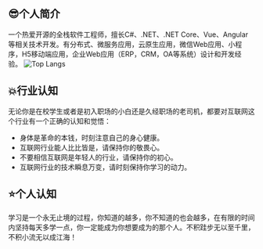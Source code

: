 ## 😎个人简介
一个热爱开源的全栈软件工程师，擅长C#、.NET、.NET Core、Vue、Angular等相关技术开发。有分布式、微服务应用，云原生应用，微信Web应用、小程序，H5移动端应用，企业Web应用（ERP，CRM，OA等系统）设计和开发经验。
![Top Langs](https://github-readme-stats.vercel.app/api/top-langs/?username=shenchuanchao)

## 💥行业认知
无论你是在校学生或者是初入职场的小白还是久经职场的老司机，都要对互联网这个行业有一个正确的认知和觉悟：
* 身体是革命的本钱，时刻注意自己的身心健康。
* 互联网行业能人比比皆是，请保持你的敬畏心。
* 不要相信互联网是年轻人的行业，请保持你的初心。
* 互联网行业的技术瞬息万变，请时刻保持你学习的动力。

## ⭐个人认知
学习是一个永无止境的过程，你知道的越多，你不知道的也会越多，在有限的时间内坚持每天多学一点，你一定能成为你想要成为的那个人。不积跬步无以至千里，不积小流无以成江海！

<!--
**shenchuanchao/shenchuanchao** is a ✨ _special_ ✨ repository because its `README.md` (this file) appears on your GitHub profile.

Here are some ideas to get you started:

- 🔭 I’m currently working on ...
- 🌱 I’m currently learning ...
- 👯 I’m looking to collaborate on ...
- 🤔 I’m looking for help with ...
- 💬 Ask me about ...
- 📫 How to reach me: ...
- 😄 Pronouns: ...
- ⚡ Fun fact: ...
-->
